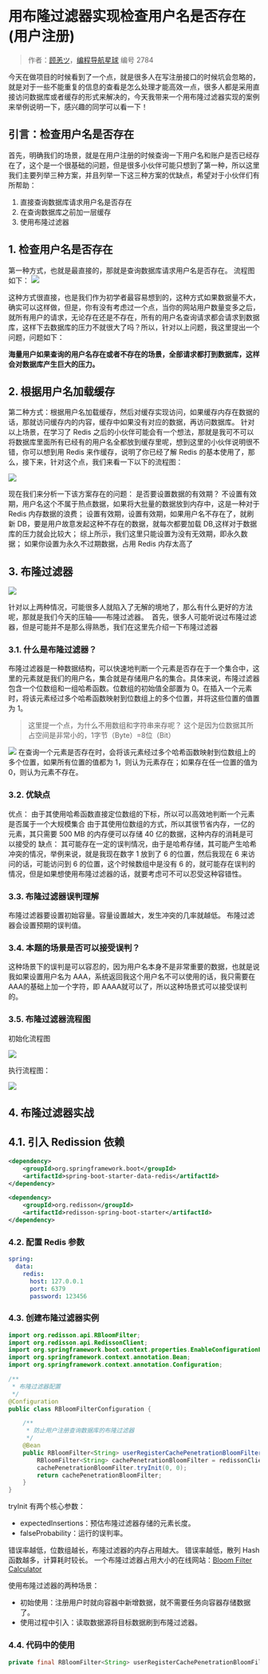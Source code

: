 # 用布隆过滤器实现检查用户名是否存在(用户注册)

> 作者：[顾恙ツ](https://juejin.cn/user/128017175944557)，[编程导航星球](https://wx.zsxq.com/dweb2/index/footprint/581112422281244) 编号 2784

今天在做项目的时候看到了一个点，就是很多人在写注册接口的时候坑会忽略的，就是对于一些不能重复的信息的查看是怎么处理才能高效一点，很多人都是采用直接访问数据库或者缓存的形式来解决的，今天我带来一个用布隆过滤器实现的案例来举例说明一下，感兴趣的同学可以看一下！

## 引言：检查用户名是否存在

首先，明确我们的场景，就是在用户注册的时候查询一下用户名和账户是否已经存在了，这个是一个很基础的问题，但是很多小伙伴可能只想到了第一种，所以这里我们主要列举三种方案，并且列举一下这三种方案的优缺点，希望对于小伙伴们有所帮助：

1. 直接查询数据库请求用户名是否存在
2. 在查询数据库之前加一层缓存
3. 使用布隆过滤器

## 1. 检查用户名是否存在

第一种方式，也就是最直接的，那就是查询数据库请求用户名是否存在。 流程图如下： ![](https://pic.yupi.icu/5563/202311201051234.png) 

这种方式很直接，也是我们作为初学者最容易想到的，这种方式如果数据量不大，确实可以这样做，但是，你有没有考虑过一个点，当你的网站用户数量变多之后，就所有用户的请求，无论存在还是不存在，所有的用户名查询请求都会请求到数据库，这样下去数据库的压力不就很大了吗？所以，针对以上问题，我这里提出一个问题，问题如下：

**海量用户如果查询的用户名存在或者不存在的场景，全部请求都打到数据库，这样会对数据库产生巨大的压力。**

## 2. 根据用户名加载缓存

第二种方式：根据用户名加载缓存，然后对缓存实现访问，如果缓存内存在数据的话，那就访问缓存内的内容，缓存中如果没有对应的数据，再访问数据库。 针对以上场景，在学习了 Redis 之后的小伙伴可能会有一个想法，那就是我可不可以将数据库里面所有已经有的用户名全都放到缓存里呢，想到这里的小伙伴说明很不错，你可以想到用 Redis 来作缓存，说明了你已经了解 Redis 的基本使用了，那么，接下来，针对这个点，我们来看一下以下的流程图：

![](https://pic.yupi.icu/5563/202311201051228.png)

现在我们来分析一下该方案存在的问题： 是否要设置数据的有效期？ 不设置有效期，用户名这个不属于热点数据，如果将大批量的数据放到内存中，这是一种对于 Redis 内存数据的浪费； 设置有效期，设置有效期，如果用户名不存在了，就刷新 DB，要是用户故意发起这种不存在的数据，就每次都要加载 DB,这样对于数据库的压力就会比较大； 综上所示，我们这里只能设置为没有无效期，即永久数据； 如果你设置为永久不过期数据，占用 Redis 内存太高了

## 3. 布隆过滤器

![](https://pic.yupi.icu/5563/202311201051322.png) 

针对以上两种情况，可能很多人就陷入了无解的境地了，那么有什么更好的方法呢，那就是我们今天的压轴——布隆过滤器。 ﻿﻿﻿ 首先，很多人可能听说过布隆过滤器，但是可能并不是那么得熟悉，我们在这里先介绍一下布隆过滤器

### 3.1. 什么是布隆过滤器？

布隆过滤器是一种数据结构，可以快速地判断一个元素是否存在于一个集合中，这里的元素就是我们的用户名，集合就是存储用户名的集合。具体来说，布隆过滤器包含一个位数组和一组哈希函数。位数组的初始值全部置为 0。在插入一个元素时，将该元素经过多个哈希函数映射到位数组上的多个位置，并将这些位置的值置为 1。

> 这里提一个点，为什么不用数组和字符串来存呢？ 这个是因为位数据其所占空间是非常小的，1字节（Byte）=8位（Bit）

![](https://pic.yupi.icu/5563/202311201051498.png) 在查询一个元素是否存在时，会将该元素经过多个哈希函数映射到位数组上的多个位置，如果所有位置的值都为 1，则认为元素存在；如果存在任一位置的值为 0，则认为元素不存在。

### 3.2. 优缺点

优点： 由于其使用哈希函数直接定位数组的下标，所以可以高效地判断一个元素是否属于一个大规模集合 由于其使用位数组的方式，所以其很节省内存，一亿的元素，其只需要 500 MB 的内存便可以存储 40 亿的数据，这种内存的消耗是可以接受的 缺点： 其可能存在一定的误判情况，由于是哈希存储，其可能产生哈希冲突的情况，举例来说，就是我现在数字 1 放到了 6 的位置，然后我现在 6 来访问的话，可能访问到 6 的位置，这个时候数组中是没有 6 的，就可能存在误判的情况，但是如果想使用布隆过滤器的话，就要考虑可不可以忍受这种容错性。

### 3.3. 布隆过滤器误判理解

布隆过滤器要设置初始容量。容量设置越大，发生冲突的几率就越低。 布隆过滤器会设置预期的误判值。

### 3.4. 本题的场景是否可以接受误判？

这种场景下的误判是可以容忍的，因为用户名本身不是非常重要的数据，也就是说我如果设置用户名为 AAA，系统返回我这个用户名不可以使用的话，我只需要在AAA的基础上加一个字符，即 AAAA就可以了，所以这种场景式可以接受误判的。

### 3.5. 布隆过滤器流程图

初始化流程图

![](https://pic.yupi.icu/5563/202311201051312.png)

执行流程图：

![](https://pic.yupi.icu/5563/202311201051121.png)

## 4. 布隆过滤器实战

## 4.1. 引入 Redission 依赖

```xml
<dependency>
    <groupId>org.springframework.boot</groupId>
    <artifactId>spring-boot-starter-data-redis</artifactId>
</dependency>

<dependency>
    <groupId>org.redisson</groupId>
    <artifactId>redisson-spring-boot-starter</artifactId>
</dependency>
```

### 4.2. 配置 Redis 参数

```yml
spring:
  data:
    redis:
      host: 127.0.0.1
      port: 6379
      password: 123456
```

### 4.3. 创建布隆过滤器实例

```java
import org.redisson.api.RBloomFilter;
import org.redisson.api.RedissonClient;
import org.springframework.boot.context.properties.EnableConfigurationProperties;
import org.springframework.context.annotation.Bean;
import org.springframework.context.annotation.Configuration;

/**
 * 布隆过滤器配置
 */
@Configuration
public class RBloomFilterConfiguration {

    /**
     * 防止用户注册查询数据库的布隆过滤器
     */
    @Bean
    public RBloomFilter<String> userRegisterCachePenetrationBloomFilter(RedissonClient redissonClient) {
        RBloomFilter<String> cachePenetrationBloomFilter = redissonClient.getBloomFilter("xxx");
        cachePenetrationBloomFilter.tryInit(0, 0);
        return cachePenetrationBloomFilter;
    }
}
```

tryInit 有两个核心参数：

- expectedInsertions：预估布隆过滤器存储的元素长度。
- falseProbability：运行的误判率。

错误率越低，位数组越长，布隆过滤器的内存占用越大。 错误率越低，散列 Hash 函数越多，计算耗时较长。 一个布隆过滤器占用大小的在线网站：[Bloom Filter Calculator](https://krisives.github.io/bloom-calculator/)

使用布隆过滤器的两种场景：

- 初始使用：注册用户时就向容器中新增数据，就不需要任务向容器存储数据了。
- 使用过程中引入：读取数据源将目标数据刷到布隆过滤器。

### 4.4. 代码中的使用

```java
private final RBloomFilter<String> userRegisterCachePenetrationBloomFilter;
```